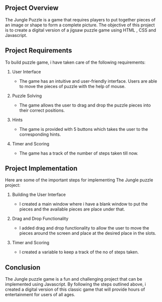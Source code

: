 ## Project Overview
The Jungle Puzzle is a game that requires players to put together pieces of an image or shape to form a complete picture. The objective of this project is to create a digital version of a jigsaw puzzle game using HTML , CSS and Javascript.

## Project Requirements
To build puzzle game, i have taken care of the following requirements:
1. User Interface
   - The game  has an intuitive and user-friendly interface. Users are able to move the pieces of puzzle with the help of mouse.

2. Puzzle Solving
   - The game allows the user to drag and drop the puzzle pieces into their correct positions.
   
3. Hints
   - The game is provided with 5 buttons which takes the user to the corresponding hints.

4. Timer and Scoring
   - The game has a track of the number of steps taken till now.

## Project Implementation
Here are some of the important steps for implementing The Jungle puzzle project:

1. Building the User Interface
   - I created a main window where i have a blank window to put the pieces and the available pieces are place under that.

2. Drag and Drop Functionality
   - I  added drag and drop functionality to allow the user to move the pieces around the screen and place at the desired place in the slots.

3. Timer and Scoring
   - I created a variable to keep a track of the no of steps taken.

## Conclusion
The Jungle puzzle game is a fun and challenging project that can be implemented using Javascript. By following the steps outlined above, i  created a digital version of this classic game that will provide hours of entertainment for users of all ages.

